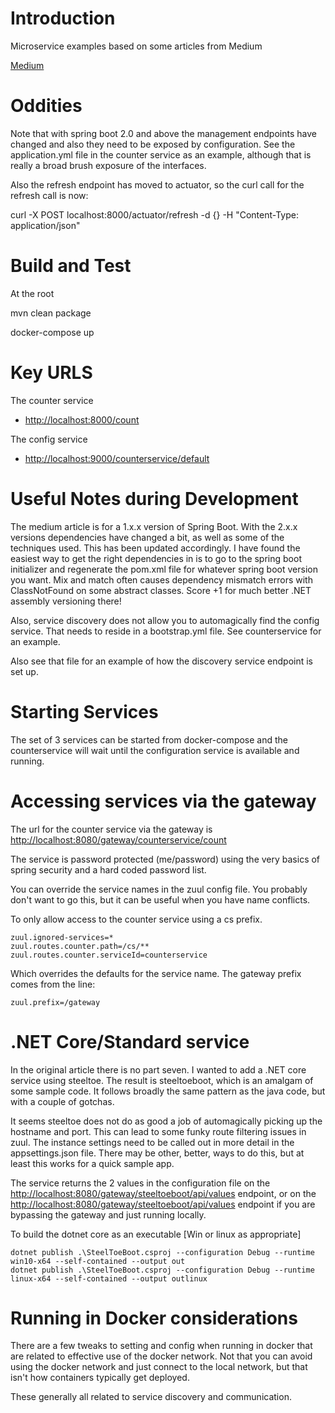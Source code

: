 # Introduction 
Microservice examples based on some articles from Medium

[Medium](https://medium.com/@marcus.eisele/implementing-a-microservice-architecture-with-spring-boot-intro-cdb6ad16806c)



# Oddities
Note that with spring boot 2.0 and above the management endpoints have changed and also they need 
to be exposed by configuration.  See the application.yml file in the counter service as an example,
although that is really a broad brush exposure of the interfaces.

Also the refresh endpoint has moved to actuator, so the curl call for the refresh call is now:

curl -X POST localhost:8000/actuator/refresh -d {} -H "Content-Type: application/json"


# Build and Test
At the root

mvn clean package

docker-compose up

# Key URLS
The counter service 
-   [http://localhost:8000/count](http://localhost:8000/count)

The config service
-   [http://localhost:9000/counterservice/default](http://localhost:9000/counterservice/default)

# Useful Notes during Development

The medium article is for a 1.x.x version of Spring Boot.  With the 2.x.x versions dependencies have changed a bit, as well as some
of the techniques used.  This has been updated accordingly.  I have found the easiest way to get the 
right dependencies in is to go to the spring boot initializer and regenerate the pom.xml file for whatever
spring boot version you want.  Mix and match often causes dependency mismatch errors with ClassNotFound on some
abstract classes.  Score +1 for much better .NET assembly versioning there!

Also, service discovery does not allow you to automagically find the config service.  That needs to reside in 
a bootstrap.yml file.  See counterservice for an example.

Also see that file for an example of how the discovery service endpoint is set up.

# Starting Services

The set of 3 services can be started from docker-compose and the counterservice will wait until the 
configuration service is available and running.

# Accessing services via the gateway

The url for the counter service via the gateway is 
[http://localhost:8080/gateway/counterservice/count](http://localhost:8080/gateway/counterservice/count)

The service is password protected (me/password) using the very basics of spring security and a hard coded password list.

You can override the service names in the zuul config file.  You probably don't want to go this, but it can be useful 
when you have name conflicts.

To only allow access to the counter service using a cs prefix. 

    zuul.ignored-services=*
    zuul.routes.counter.path=/cs/**
    zuul.routes.counter.serviceId=counterservice

Which overrides the defaults for the service name.  The gateway prefix comes from the line:

    zuul.prefix=/gateway
    
# .NET Core/Standard service

In the original article there is no part seven.  I wanted to add a .NET core service using steeltoe.  The result is 
steeltoeboot, which is an amalgam of some sample code.  It follows broadly the same pattern as the 
java code, but with a couple of gotchas.  

It seems steeltoe does not do as good a job of automagically picking up the hostname and port.  This can lead to some funky route filtering
issues in zuul.  The instance settings need to be called out in more detail in the appsettings.json file. There may be 
other, better, ways to do this, but at least this works for a quick sample app.

The service returns the 2 values in the configuration file on the 
[http://localhost:8080/gateway/steeltoeboot/api/values](http://localhost:8080/gateway/steeltoeboot/api/values) endpoint,
or on the [http://localhost:8080/gateway/steeltoeboot/api/values](http://localhost:8080/gateway/steeltoeboot/api/values) 
endpoint if you are bypassing the gateway and just running locally.   

To build the dotnet core as an executable [Win or linux as appropriate]

```
dotnet publish .\SteelToeBoot.csproj --configuration Debug --runtime win10-x64 --self-contained --output out
dotnet publish .\SteelToeBoot.csproj --configuration Debug --runtime linux-x64 --self-contained --output outlinux
```


# Running in Docker considerations

There are a few tweaks to setting and config when running in docker that are related to effective use of the docker 
network.  Not that you can avoid using the docker network and just connect to the local network, but that isn't how
containers typically get deployed.

These generally all related to service discovery and communication. 





